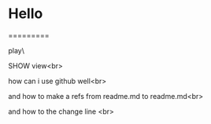 # Hello
=========


play\

SHOW view\<br>

how can i use github well\<br>

and how to make a refs from readme.md to readme.md\<br>

and how to the change line \<br>
